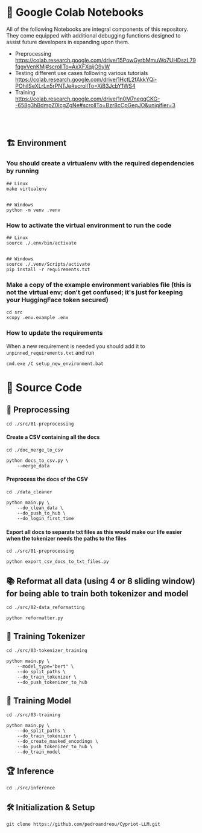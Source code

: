 # :memo: Google Colab Notebooks
All of the following Notebooks are integral components of this repository. They come equipped with additional debugging functions designed to assist future developers in expanding upon them.<br>
- Preprocessing<br>
    https://colab.research.google.com/drive/15PowGyrbMmuWo7UHDszL79fqgvVenKMj#scrollTo=AxXFXqijO9yW
- Testing different use cases following various tutorials<br>
    https://colab.research.google.com/drive/1HctL2fAkkYQi-POhiISeXLrLn5rPNTJe#scrollTo=XiB3JcbY1WS4
- Training<br>
    https://colab.research.google.com/drive/1n0M7negqCKG--658g3hBdmpZ0IcgZgNe#scrollTo=Bzr8cCpGeqJO&uniqifier=3
<br>
<br>

## :building_construction: Environment

### You should create a virtualenv with the required dependencies by running
```
## Linux
make virtualenv


## Windows
python -m venv .venv
```


### How to activate the virtual environment to run the code
```
## Linux
source ./.env/bin/activate


## Windows
source ./.venv/Scripts/activate
pip install -r requirements.txt
```


### Make a copy of the example environment variables file (this is not the virtual env; don't get confused; it's just for keeping your HuggingFace token secured)
```
cd src
xcopy .env.example .env
```


### How to update the requirements
When a new requirement is needed you should add it to `unpinned_requirements.txt` and run
```
cmd.exe /C setup_new_environment.bat
```


# :crossed_flags: Source Code
## :hammer: Preprocessing
```
cd ./src/01-preprocessing
```

#### Create a CSV containing all the docs
```
cd ./doc_merge_to_csv

python docs_to_csv.py \
    --merge_data
```

#### Preprocess the docs of the CSV
```
cd ./data_cleaner

python main.py \
    --do_clean_data \
    --do_push_to_hub \
    --do_login_first_time
```


#### Export all docs to separate txt files as this would make our life easier when the tokenizer needs the paths to the files
```
cd ./src/01-preprocessing

python export_csv_docs_to_txt_files.py
```


## :books: Reformat all data (using 4 or 8 sliding window) for being able to train both tokenizer and model
```
cd ./src/02-data_reformatting

python reformatter.py
```


## :runner: Training Tokenizer
```
cd ./src/03-tokenizer_training

python main.py \
    --model_type="bert" \
    --do_split_paths \
    --do_train_tokenizer \
    --do_push_tokenizer_to_hub
```


## :runner: Training Model
```
cd ./src/03-training

python main.py \
    --do_split_paths \
    --do_train_tokenizer \
    --do_create_masked_encodings \
    --do_push_tokenizer_to_hub \
    --do_train_model
```


## :trophy: Inference
```
cd ./src/inference
```


## 🛠 Initialization & Setup
    git clone https://github.com/pedroandreou/Cypriot-LLM.git
